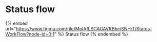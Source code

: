 # Status flow

{% embed url="https://www.figma.com/file/MpIAfLSCAGAVKBbciSNHrT/Status-WorkFlow?node-id=0:1" %}
Status flow
{% endembed %}
